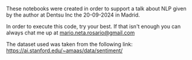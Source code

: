 These notebooks were created in order to support a talk about NLP given by the author at Dentsu Inc the 20-09-2024 in Madrid.

In order to execute this code, try your best. If that isn't enough you can always chat me up at mario.neta.rosario@gmail.com

The dataset used was taken from the following link: https://ai.stanford.edu/~amaas/data/sentiment/

